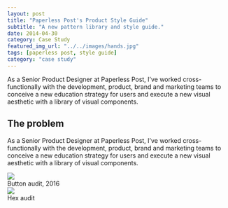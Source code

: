 ```yaml
---
layout: post
title: "Paperless Post's Product Style Guide"
subtitle: "A new pattern library and style guide."
date: 2014-04-30
category: Case Study
featured_img_url: "../../images/hands.jpg"
tags: [paperless post, style guide]
category: "case study"
---
```


As a Senior Product Designer at Paperless Post, I’ve worked cross-functionally with the development, product, brand and marketing teams to conceive a new education strategy for users and execute a new visual aesthetic with a library of visual components.

## The problem

As a Senior Product Designer at Paperless Post, I’ve worked cross-functionally with the development, product, brand and marketing teams to conceive a new education strategy for users and execute a new visual aesthetic with a library of visual components.


<div markdown="0" class="row">
  <div class="col-md-6">
  <img class="bordered-img" src="../../../images/pp/style-guide.jpg">
  <div class="caption">
  Button audit, 2016
  </div>
  </div>
  <div class="col-md-6">
  <img class="bordered-img" src="../../../images/pp/swatch.jpg">
  <div class="caption">
  Hex audit
  </div>
  </div>
</div>